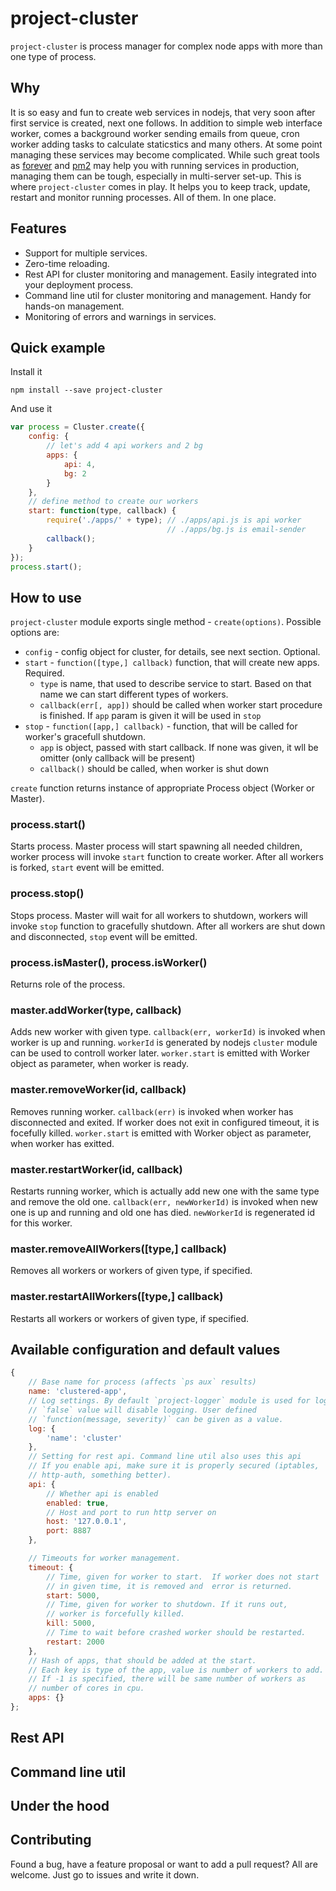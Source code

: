 project-cluster
===============
`project-cluster` is process manager for complex node apps with more than one type of process.

## Why
It is so easy and fun to create web services in nodejs, that very soon after first service is created, next one follows. In addition to simple web interface worker, comes a background worker sending emails from queue, cron worker adding tasks to calculate staticstics and many others. At some point managing these services may become complicated. While such great tools as [forever](https://github.com/nodejitsu/forever) and [pm2](https://github.com/unitech/pm2) may help you with running services in production, managing them can be tough, especially in multi-server set-up. This is where `project-cluster` comes in play. It helps you to keep track, update, restart and monitor running processes. All of them. In one place.

## Features
- Support for multiple services.
- Zero-time reloading.
- Rest API for cluster monitoring and management. Easily integrated into your deployment process.
- Command line util for cluster monitoring and management. Handy for hands-on management.
- Monitoring of errors and warnings in services.

## Quick example
Install it
```
npm install --save project-cluster
```
And use it
```js
var process = Cluster.create({
    config: {
        // let's add 4 api workers and 2 bg
        apps: {
            api: 4,
            bg: 2
        }
    },
    // define method to create our workers
    start: function(type, callback) {
        require('./apps/' + type); // ./apps/api.js is api worker
                                   // ./apps/bg.js is email-sender
        callback();
    }
});
process.start();
```

## How to use
`project-cluster` module exports single method - `create(options)`. Possible options are:

- `config` - config object for cluster, for details, see next section. Optional.
- `start` - `function([type,] callback)` function, that will create new apps. Required.
    + `type` is name, that used to describe service to start. Based on that name we can start different types of workers.
    + `callback(err[, app])` should be called when worker start procedure is finished. If `app` param is given it will be used in `stop`
- `stop` - `function([app,] callback)` - function, that will be called for worker's gracefull shutdown.
    + `app` is object, passed with start callback. If none was given, it wll be omitter (only callback will be present)
    + `callback()` should be called, when worker is shut down

`create` function returns instance of appropriate Process object (Worker or Master).

### process.start()
Starts process. Master process will start spawning all needed children, worker process will invoke `start` function to create worker. After all workers is forked, `start` event will be emitted.

### process.stop()
Stops process. Master will wait for all workers to shutdown, workers will invoke `stop` function to gracefully shutdown. After all workers are shut down and disconnected, `stop` event will be emitted.

### process.isMaster(), process.isWorker()
Returns role of the process.

### master.addWorker(type, callback)
Adds new worker with given type. `callback(err, workerId)` is invoked when worker is up and running. `workerId` is generated by nodejs `cluster` module can be used to controll worker later. `worker.start` is emitted with Worker object as parameter, when worker is ready.

### master.removeWorker(id, callback)
Removes running worker. `callback(err)` is invoked when worker has disconnected and exited. If worker does not exit in configured timeout, it is focefully killed. `worker.start` is emitted with Worker object as parameter, when worker has exitted.

### master.restartWorker(id, callback)
Restarts running worker, which is actually add new one with the same type and remove the old one. `callback(err, newWorkerId)` is invoked when new one is up and running and old one has died. `newWorkerId` is regenerated id for this worker.

### master.removeAllWorkers([type,] callback)
Removes all workers or workers of given type, if specified.

### master.restartAllWorkers([type,] callback)
Restarts all workers or workers of given type, if specified.

## Available configuration and default values

```js
{
    // Base name for process (affects `ps aux` results)
    name: 'clustered-app',
    // Log settings. By default `project-logger` module is used for logging.
    // `false` value will disable logging. User defined
    // `function(message, severity)` can be given as a value.
    log: {
        'name': 'cluster'
    },
    // Setting for rest api. Command line util also uses this api
    // If you enable api, make sure it is properly secured (iptables,
    // http-auth, something better).
    api: {
        // Whether api is enabled
        enabled: true,
        // Host and port to run http server on
        host: '127.0.0.1',
        port: 8887
    },

    // Timeouts for worker management.
    timeout: {
        // Time, given for worker to start.  If worker does not start
        // in given time, it is removed and  error is returned.
        start: 5000,
        // Time, given for worker to shutdown. If it runs out,
        // worker is forcefully killed.
        kill: 5000,
        // Time to wait before crashed worker should be restarted.
        restart: 2000
    },
    // Hash of apps, that should be added at the start.
    // Each key is type of the app, value is number of workers to add.
    // If -1 is specified, there will be same number of workers as
    // number of cores in cpu.
    apps: {}
};
```

## Rest API

## Command line util

## Under the hood

## Contributing
Found a bug, have a feature proposal or want to add a pull request? All are welcome. Just go to issues and write it down.